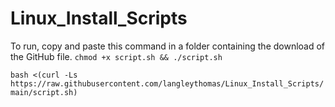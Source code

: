 # Linux_Install_Scripts

To run, copy and paste this command in a folder containing the download of the GitHub file.
`chmod +x script.sh && ./script.sh`

`bash <(curl -Ls https://raw.githubusercontent.com/langleythomas/Linux_Install_Scripts/main/script.sh)`
